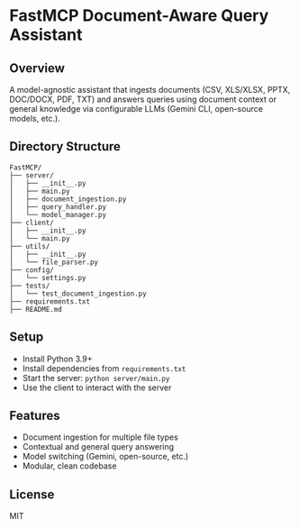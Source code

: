 # FastMCP Document-Aware Query Assistant

## Overview
A model-agnostic assistant that ingests documents (CSV, XLS/XLSX, PPTX, DOC/DOCX, PDF, TXT) and answers queries using document context or general knowledge via configurable LLMs (Gemini CLI, open-source models, etc.).

## Directory Structure
```
FastMCP/
├── server/
│   ├── __init__.py
│   ├── main.py
│   ├── document_ingestion.py
│   ├── query_handler.py
│   └── model_manager.py
├── client/
│   ├── __init__.py
│   └── main.py
├── utils/
│   ├── __init__.py
│   └── file_parser.py
├── config/
│   └── settings.py
├── tests/
│   └── test_document_ingestion.py
├── requirements.txt
├── README.md
```

## Setup
- Install Python 3.9+
- Install dependencies from `requirements.txt`
- Start the server: `python server/main.py`
- Use the client to interact with the server

## Features
- Document ingestion for multiple file types
- Contextual and general query answering
- Model switching (Gemini, open-source, etc.)
- Modular, clean codebase

## License
MIT

